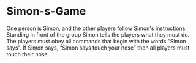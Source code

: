 # Simon-s-Game
One person is Simon, and the other players follow Simon's instructions. Standing in front of the group Simon tells the players what they must do. The players must obey all commands that begin with the words “Simon says”. If Simon says, “Simon says touch your nose” then all players must touch their nose.
